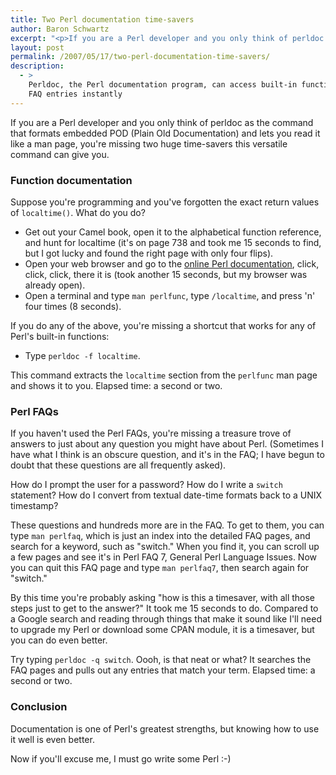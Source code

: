 ```yaml
---
title: Two Perl documentation time-savers
author: Baron Schwartz
excerpt: "<p>If you are a Perl developer and you only think of perldoc as the command that formats embedded POD (Plain Old Documentation) and lets you read it like a man page, you're missing two huge time-savers this versatile command can give you.</p>"
layout: post
permalink: /2007/05/17/two-perl-documentation-time-savers/
description:
  - >
    Perldoc, the Perl documentation program, can access built-in functions and find
    FAQ entries instantly
---
```

If you are a Perl developer and you only think of perldoc as the command that formats embedded POD (Plain Old Documentation) and lets you read it like a man page, you're missing two huge time-savers this versatile command can give you.

### Function documentation

Suppose you're programming and you've forgotten the exact return values of `localtime()`. What do you do?

*   Get out your Camel book, open it to the alphabetical function reference, and hunt for localtime (it's on page 738 and took me 15 seconds to find, but I got lucky and found the right page with only four flips).
*   Open your web browser and go to the [online Perl documentation][1], click, click, click, there it is (took another 15 seconds, but my browser was already open).
*   Open a terminal and type `man perlfunc`, type `/localtime`, and press 'n' four times (8 seconds).

If you do any of the above, you're missing a shortcut that works for any of Perl's built-in functions:

*   Type `perldoc -f localtime`.

This command extracts the `localtime` section from the `perlfunc` man page and shows it to you. Elapsed time: a second or two.

### Perl FAQs

If you haven't used the Perl FAQs, you're missing a treasure trove of answers to just about any question you might have about Perl. (Sometimes I have what I think is an obscure question, and it's in the FAQ; I have begun to doubt that these questions are all frequently asked).

How do I prompt the user for a password? How do I write a `switch` statement? How do I convert from textual date-time formats back to a UNIX timestamp?

These questions and hundreds more are in the FAQ. To get to them, you can type `man perlfaq`, which is just an index into the detailed FAQ pages, and search for a keyword, such as "switch." When you find it, you can scroll up a few pages and see it's in Perl FAQ 7, General Perl Language Issues. Now you can quit this FAQ page and type `man perlfaq7`, then search again for "switch."

By this time you're probably asking "how is this a timesaver, with all those steps just to get to the answer?" It took me 15 seconds to do. Compared to a Google search and reading through things that make it sound like I'll need to upgrade my Perl or download some CPAN module, it is a timesaver, but you can do even better.

Try typing `perldoc -q switch`. Oooh, is that neat or what? It searches the FAQ pages and pulls out any entries that match your term. Elapsed time: a second or two.

### Conclusion

Documentation is one of Perl's greatest strengths, but knowing how to use it well is even better.

Now if you'll excuse me, I must go write some Perl :-)

 [1]: http://perldoc.perl.org/

